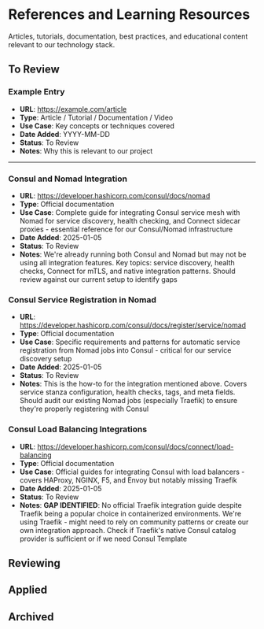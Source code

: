 # References and Learning Resources

Articles, tutorials, documentation, best practices, and educational content relevant to our technology stack.

## To Review

### Example Entry

- **URL**: <https://example.com/article>
- **Type**: Article / Tutorial / Documentation / Video
- **Use Case**: Key concepts or techniques covered
- **Date Added**: YYYY-MM-DD
- **Status**: To Review
- **Notes**: Why this is relevant to our project

---

<!-- Add new entries below this line -->

### Consul and Nomad Integration

- **URL**: <https://developer.hashicorp.com/consul/docs/nomad>
- **Type**: Official documentation
- **Use Case**: Complete guide for integrating Consul service mesh with Nomad for service discovery, health checking, and Connect sidecar proxies - essential reference for our Consul/Nomad infrastructure
- **Date Added**: 2025-01-05
- **Status**: To Review
- **Notes**: We're already running both Consul and Nomad but may not be using all integration features. Key topics: service discovery, health checks, Connect for mTLS, and native integration patterns. Should review against our current setup to identify gaps

### Consul Service Registration in Nomad

- **URL**: <https://developer.hashicorp.com/consul/docs/register/service/nomad>
- **Type**: Official documentation
- **Use Case**: Specific requirements and patterns for automatic service registration from Nomad jobs into Consul - critical for our service discovery setup
- **Date Added**: 2025-01-05
- **Status**: To Review
- **Notes**: This is the how-to for the integration mentioned above. Covers service stanza configuration, health checks, tags, and meta fields. Should audit our existing Nomad jobs (especially Traefik) to ensure they're properly registering with Consul

### Consul Load Balancing Integrations

- **URL**: <https://developer.hashicorp.com/consul/docs/connect/load-balancing>
- **Type**: Official documentation
- **Use Case**: Official guides for integrating Consul with load balancers - covers HAProxy, NGINX, F5, and Envoy but notably missing Traefik
- **Date Added**: 2025-01-05
- **Status**: To Review
- **Notes**: **GAP IDENTIFIED**: No official Traefik integration guide despite Traefik being a popular choice in containerized environments. We're using Traefik - might need to rely on community patterns or create our own integration approach. Check if Traefik's native Consul catalog provider is sufficient or if we need Consul Template

## Reviewing

<!-- Move entries here when actively reading/studying -->

## Applied

<!-- Move entries here when knowledge has been applied to the project -->

## Archived

<!-- Move entries here for reference but no longer immediately relevant -->
